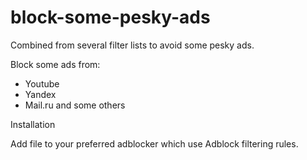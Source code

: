 # block-some-pesky-ads

Combined from several filter lists to avoid some pesky ads.

Block some ads from:
- Youtube
- Yandex
- Mail.ru and some others

Installation

Add file to your preferred adblocker which use Adblock filtering rules.
